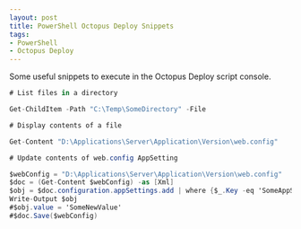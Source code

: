 ```yaml
---
layout: post
title: PowerShell Octopus Deploy Snippets
tags:
- PowerShell
- Octopus Deploy
---
```


Some useful snippets to execute in the Octopus Deploy script console.

``` c#
# List files in a directory

Get-ChildItem -Path "C:\Temp\SomeDirectory" -File
```

``` c#
# Display contents of a file

Get-Content "D:\Applications\Server\Application\Version\web.config"
```

``` c#
# Update contents of web.config AppSetting

$webConfig = "D:\Applications\Server\Application\Version\web.config"
$doc = (Get-Content $webConfig) -as [Xml]
$obj = $doc.configuration.appSettings.add | where {$_.Key -eq 'SomeAppSettingKey'}
Write-Output $obj
#$obj.value = 'SomeNewValue'
#$doc.Save($webConfig)
```
